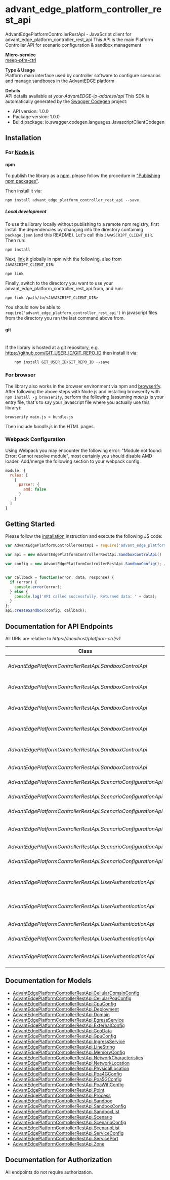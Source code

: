 # advant_edge_platform_controller_rest_api

AdvantEdgePlatformControllerRestApi - JavaScript client for advant_edge_platform_controller_rest_api
This API is the main Platform Controller API for scenario configuration & sandbox management <p>**Micro-service**<br>[meep-pfm-ctrl](https://github.com/InterDigitalInc/AdvantEDGE/tree/master/go-apps/meep-platform-ctrl) <p>**Type & Usage**<br>Platform main interface used by controller software to configure scenarios and manage sandboxes in the AdvantEDGE platform <p>**Details**<br>API details available at _your-AdvantEDGE-ip-address/api_
This SDK is automatically generated by the [Swagger Codegen](https://github.com/swagger-api/swagger-codegen) project:

- API version: 1.0.0
- Package version: 1.0.0
- Build package: io.swagger.codegen.languages.JavascriptClientCodegen

## Installation

### For [Node.js](https://nodejs.org/)

#### npm

To publish the library as a [npm](https://www.npmjs.com/),
please follow the procedure in ["Publishing npm packages"](https://docs.npmjs.com/getting-started/publishing-npm-packages).

Then install it via:

```shell
npm install advant_edge_platform_controller_rest_api --save
```

##### Local development

To use the library locally without publishing to a remote npm registry, first install the dependencies by changing 
into the directory containing `package.json` (and this README). Let's call this `JAVASCRIPT_CLIENT_DIR`. Then run:

```shell
npm install
```

Next, [link](https://docs.npmjs.com/cli/link) it globally in npm with the following, also from `JAVASCRIPT_CLIENT_DIR`:

```shell
npm link
```

Finally, switch to the directory you want to use your advant_edge_platform_controller_rest_api from, and run:

```shell
npm link /path/to/<JAVASCRIPT_CLIENT_DIR>
```

You should now be able to `require('advant_edge_platform_controller_rest_api')` in javascript files from the directory you ran the last 
command above from.

#### git
#
If the library is hosted at a git repository, e.g.
https://github.com/GIT_USER_ID/GIT_REPO_ID
then install it via:

```shell
    npm install GIT_USER_ID/GIT_REPO_ID --save
```

### For browser

The library also works in the browser environment via npm and [browserify](http://browserify.org/). After following
the above steps with Node.js and installing browserify with `npm install -g browserify`,
perform the following (assuming *main.js* is your entry file, that's to say your javascript file where you actually 
use this library):

```shell
browserify main.js > bundle.js
```

Then include *bundle.js* in the HTML pages.

### Webpack Configuration

Using Webpack you may encounter the following error: "Module not found: Error:
Cannot resolve module", most certainly you should disable AMD loader. Add/merge
the following section to your webpack config:

```javascript
module: {
  rules: [
    {
      parser: {
        amd: false
      }
    }
  ]
}
```

## Getting Started

Please follow the [installation](#installation) instruction and execute the following JS code:

```javascript
var AdvantEdgePlatformControllerRestApi = require('advant_edge_platform_controller_rest_api');

var api = new AdvantEdgePlatformControllerRestApi.SandboxControlApi()

var config = new AdvantEdgePlatformControllerRestApi.SandboxConfig(); // {SandboxConfig} Sandbox configuration information


var callback = function(error, data, response) {
  if (error) {
    console.error(error);
  } else {
    console.log('API called successfully. Returned data: ' + data);
  }
};
api.createSandbox(config, callback);

```

## Documentation for API Endpoints

All URIs are relative to *https://localhost/platform-ctrl/v1*

Class | Method | HTTP request | Description
------------ | ------------- | ------------- | -------------
*AdvantEdgePlatformControllerRestApi.SandboxControlApi* | [**createSandbox**](docs/SandboxControlApi.md#createSandbox) | **POST** /sandboxes | Create a new sandbox
*AdvantEdgePlatformControllerRestApi.SandboxControlApi* | [**createSandboxWithName**](docs/SandboxControlApi.md#createSandboxWithName) | **POST** /sandboxes/{name} | Create a new sandbox
*AdvantEdgePlatformControllerRestApi.SandboxControlApi* | [**deleteSandbox**](docs/SandboxControlApi.md#deleteSandbox) | **DELETE** /sandboxes/{name} | Delete a specific sandbox
*AdvantEdgePlatformControllerRestApi.SandboxControlApi* | [**deleteSandboxList**](docs/SandboxControlApi.md#deleteSandboxList) | **DELETE** /sandboxes | Delete all active sandboxes
*AdvantEdgePlatformControllerRestApi.SandboxControlApi* | [**getSandbox**](docs/SandboxControlApi.md#getSandbox) | **GET** /sandboxes/{name} | Get a specific sandbox
*AdvantEdgePlatformControllerRestApi.SandboxControlApi* | [**getSandboxList**](docs/SandboxControlApi.md#getSandboxList) | **GET** /sandboxes | Get all active sandboxes
*AdvantEdgePlatformControllerRestApi.ScenarioConfigurationApi* | [**createScenario**](docs/ScenarioConfigurationApi.md#createScenario) | **POST** /scenarios/{name} | Add a scenario
*AdvantEdgePlatformControllerRestApi.ScenarioConfigurationApi* | [**deleteScenario**](docs/ScenarioConfigurationApi.md#deleteScenario) | **DELETE** /scenarios/{name} | Delete a scenario
*AdvantEdgePlatformControllerRestApi.ScenarioConfigurationApi* | [**deleteScenarioList**](docs/ScenarioConfigurationApi.md#deleteScenarioList) | **DELETE** /scenarios | Delete all scenarios
*AdvantEdgePlatformControllerRestApi.ScenarioConfigurationApi* | [**getScenario**](docs/ScenarioConfigurationApi.md#getScenario) | **GET** /scenarios/{name} | Get a specific scenario
*AdvantEdgePlatformControllerRestApi.ScenarioConfigurationApi* | [**getScenarioList**](docs/ScenarioConfigurationApi.md#getScenarioList) | **GET** /scenarios | Get all scenarios
*AdvantEdgePlatformControllerRestApi.ScenarioConfigurationApi* | [**setScenario**](docs/ScenarioConfigurationApi.md#setScenario) | **PUT** /scenarios/{name} | Update a scenario
*AdvantEdgePlatformControllerRestApi.UserAuthenticationApi* | [**authorize**](docs/UserAuthenticationApi.md#authorize) | **GET** /authorize | OAuth authorization response endpoint
*AdvantEdgePlatformControllerRestApi.UserAuthenticationApi* | [**loginOAuth**](docs/UserAuthenticationApi.md#loginOAuth) | **GET** /login | Initiate OAuth login procedure
*AdvantEdgePlatformControllerRestApi.UserAuthenticationApi* | [**loginUser**](docs/UserAuthenticationApi.md#loginUser) | **POST** /login | Start a session
*AdvantEdgePlatformControllerRestApi.UserAuthenticationApi* | [**logoutUser**](docs/UserAuthenticationApi.md#logoutUser) | **GET** /logout | Terminate a session
*AdvantEdgePlatformControllerRestApi.UserAuthenticationApi* | [**triggerWatchdog**](docs/UserAuthenticationApi.md#triggerWatchdog) | **POST** /watchdog | Send heartbeat to watchdog


## Documentation for Models

 - [AdvantEdgePlatformControllerRestApi.CellularDomainConfig](docs/CellularDomainConfig.md)
 - [AdvantEdgePlatformControllerRestApi.CellularPoaConfig](docs/CellularPoaConfig.md)
 - [AdvantEdgePlatformControllerRestApi.CpuConfig](docs/CpuConfig.md)
 - [AdvantEdgePlatformControllerRestApi.Deployment](docs/Deployment.md)
 - [AdvantEdgePlatformControllerRestApi.Domain](docs/Domain.md)
 - [AdvantEdgePlatformControllerRestApi.EgressService](docs/EgressService.md)
 - [AdvantEdgePlatformControllerRestApi.ExternalConfig](docs/ExternalConfig.md)
 - [AdvantEdgePlatformControllerRestApi.GeoData](docs/GeoData.md)
 - [AdvantEdgePlatformControllerRestApi.GpuConfig](docs/GpuConfig.md)
 - [AdvantEdgePlatformControllerRestApi.IngressService](docs/IngressService.md)
 - [AdvantEdgePlatformControllerRestApi.LineString](docs/LineString.md)
 - [AdvantEdgePlatformControllerRestApi.MemoryConfig](docs/MemoryConfig.md)
 - [AdvantEdgePlatformControllerRestApi.NetworkCharacteristics](docs/NetworkCharacteristics.md)
 - [AdvantEdgePlatformControllerRestApi.NetworkLocation](docs/NetworkLocation.md)
 - [AdvantEdgePlatformControllerRestApi.PhysicalLocation](docs/PhysicalLocation.md)
 - [AdvantEdgePlatformControllerRestApi.Poa4GConfig](docs/Poa4GConfig.md)
 - [AdvantEdgePlatformControllerRestApi.Poa5GConfig](docs/Poa5GConfig.md)
 - [AdvantEdgePlatformControllerRestApi.PoaWifiConfig](docs/PoaWifiConfig.md)
 - [AdvantEdgePlatformControllerRestApi.Point](docs/Point.md)
 - [AdvantEdgePlatformControllerRestApi.Process](docs/Process.md)
 - [AdvantEdgePlatformControllerRestApi.Sandbox](docs/Sandbox.md)
 - [AdvantEdgePlatformControllerRestApi.SandboxConfig](docs/SandboxConfig.md)
 - [AdvantEdgePlatformControllerRestApi.SandboxList](docs/SandboxList.md)
 - [AdvantEdgePlatformControllerRestApi.Scenario](docs/Scenario.md)
 - [AdvantEdgePlatformControllerRestApi.ScenarioConfig](docs/ScenarioConfig.md)
 - [AdvantEdgePlatformControllerRestApi.ScenarioList](docs/ScenarioList.md)
 - [AdvantEdgePlatformControllerRestApi.ServiceConfig](docs/ServiceConfig.md)
 - [AdvantEdgePlatformControllerRestApi.ServicePort](docs/ServicePort.md)
 - [AdvantEdgePlatformControllerRestApi.Zone](docs/Zone.md)


## Documentation for Authorization

 All endpoints do not require authorization.

